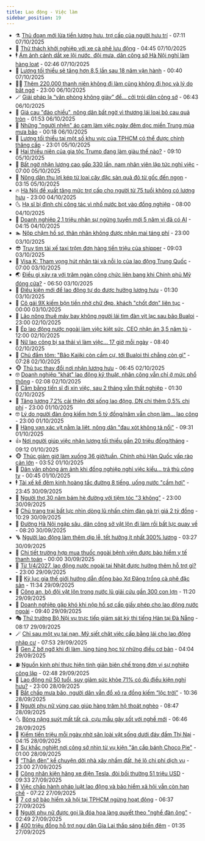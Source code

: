 ```yaml
---
title: Lao động - Việc làm
sidebar_position: 19
---
```


<!-- dantri-lao-dong-viec-lam:START -->
- ⚗️ [Thủ đoạn mới lừa tiền lương hưu, trợ cấp của người hưu trí](https://dantri.com.vn/lao-dong-viec-lam/thu-doan-moi-lua-tien-luong-huu-tro-cap-cua-nguoi-huu-tri-20251007134700080.htm) - 07:11 07/10/2025
- 🙉 [Thử thách khởi nghiệp với xe cà phê lưu động](https://dantri.com.vn/lao-dong-viec-lam/thu-thach-khoi-nghiep-voi-xe-ca-phe-luu-dong-20251006113403838.htm) - 04:45 07/10/2025
- 🕴 [Ám ảnh cảnh dắt xe lội nước, đội mưa, dân công sở Hà Nội nghỉ làm hàng loạt](https://dantri.com.vn/lao-dong-viec-lam/am-anh-canh-dat-xe-loi-nuoc-doi-mua-dan-cong-so-ha-noi-nghi-lam-hang-loat-20251007085622958.htm) - 02:46 07/10/2025
- 🧐 [Lương tối thiểu sẽ tăng hơn 8,5 lần sau 18 năm vận hành](https://dantri.com.vn/lao-dong-viec-lam/luong-toi-thieu-se-tang-hon-85-lan-sau-18-nam-van-hanh-20251006142058175.htm) - 00:40 07/10/2025
- 🧑‍💻 [Thêm 220.000 thanh niên không đi làm cũng không đi học và lý do bất ngờ](https://dantri.com.vn/lao-dong-viec-lam/them-220000-thanh-nien-khong-di-lam-cung-khong-di-hoc-va-ly-do-bat-ngo-20251006165508872.htm) - 23:00 06/10/2025
- 🪄 [Giải pháp lạ “văn phòng không giày” để... cởi trói dân công sở](https://dantri.com.vn/lao-dong-viec-lam/giai-phap-la-van-phong-khong-giay-de-coi-troi-dan-cong-so-20251006110258704.htm) - 06:43 06/10/2025
- 🦣 [Giá cau &quot;đảo chiều&quot;, nông dân bất ngờ vì thương lái loại bỏ cau quả tròn](https://dantri.com.vn/lao-dong-viec-lam/gia-cau-dao-chieu-nong-dan-bat-ngo-vi-thuong-lai-loai-bo-cau-qua-tron-20251006002327748.htm) - 01:53 06/10/2025
- 🎡 [Những &quot;người nhện&quot; áo cam làm việc ngày đêm dọc miền Trung mùa mưa bão](https://dantri.com.vn/lao-dong-viec-lam/nhung-nguoi-nhen-ao-cam-lam-viec-ngay-dem-doc-mien-trung-mua-mua-bao-20251005093359447.htm) - 00:18 06/10/2025
- 🦍 [Lương tối thiểu tại một số khu vực của TPHCM có thể được chỉnh thăng cấp](https://dantri.com.vn/lao-dong-viec-lam/luong-toi-thieu-tai-mot-so-khu-vuc-cua-tphcm-co-the-duoc-chinh-thang-cap-20251005081919641.htm) - 23:01 05/10/2025
- 🫶 [Hai thiếu niên của gia tộc Trump đang làm giàu thế nào?](https://dantri.com.vn/lao-dong-viec-lam/hai-thieu-nien-cua-gia-toc-trump-dang-lam-giau-the-nao-20251002114528736.htm) - 09:10 05/10/2025
- 🥸 [Bất ngờ nhận lương cao gấp 330 lần, nam nhân viên lập tức nghỉ việc](https://dantri.com.vn/lao-dong-viec-lam/bat-ngo-nhan-luong-cao-gap-330-lan-nam-nhan-vien-lap-tuc-nghi-viec-20251004054204175.htm) - 07:00 05/10/2025
- 🎡 [Nông dân thu lợi kép từ loại cây đặc sản quả đỏ từ gốc đến ngọn](https://dantri.com.vn/lao-dong-viec-lam/nong-dan-thu-loi-kep-tu-loai-cay-dac-san-qua-do-tu-goc-den-ngon-20250926210205441.htm) - 03:15 05/10/2025
- 🔥 [Hà Nội đề xuất tăng mức trợ cấp cho người từ 75 tuổi không có lương hưu](https://dantri.com.vn/lao-dong-viec-lam/ha-noi-de-xuat-tang-muc-tro-cap-cho-nguoi-tu-75-tuoi-khong-co-luong-huu-20251004213316862.htm) - 23:00 04/10/2025
- 🌜 [Hạ sĩ bị đình chỉ công tác vì nhổ nước bọt vào đồng nghiệp](https://dantri.com.vn/lao-dong-viec-lam/ha-si-bi-dinh-chi-cong-tac-vi-nho-nuoc-bot-vao-dong-nghiep-20251001065735782.htm) - 08:00 04/10/2025
- 🤭 [Doanh nghiệp 2,1 triệu nhân sự ngừng tuyển mới 5 năm vì đã có AI](https://dantri.com.vn/lao-dong-viec-lam/doanh-nghiep-21-trieu-nhan-su-ngung-tuyen-moi-5-nam-vi-da-co-ai-20251004044652490.htm) - 04:15 04/10/2025
- 🏊 [Nộp chậm hồ sơ, thân nhân không được nhận mai táng phí](https://dantri.com.vn/lao-dong-viec-lam/nop-cham-ho-so-than-nhan-khong-duoc-nhan-mai-tang-phi-20251002141115826.htm) - 23:00 03/10/2025
- 😎 [Truy tìm tài xế taxi trộm đơn hàng tiền triệu của shipper](https://dantri.com.vn/lao-dong-viec-lam/truy-tim-tai-xe-taxi-trom-don-hang-tien-trieu-cua-shipper-20251002150000740.htm) - 09:03 03/10/2025
- 🤖 [Visa K: Tham vọng hút nhân tài và nỗi lo của lao động Trung Quốc](https://dantri.com.vn/lao-dong-viec-lam/visa-k-tham-vong-hut-nhan-tai-va-noi-lo-cua-lao-dong-trung-quoc-20251001142204153.htm) - 07:00 03/10/2025
- 🌏 [Điều gì xảy ra với trăm ngàn công chức liên bang khi Chính phủ Mỹ đóng cửa?](https://dantri.com.vn/lao-dong-viec-lam/dieu-gi-xay-ra-voi-tram-ngan-cong-chuc-lien-bang-khi-chinh-phu-my-dong-cua-20251003111713421.htm) - 06:50 03/10/2025
- 🦏 [Điều kiện mới để lao động tự do được hưởng lương hưu](https://dantri.com.vn/lao-dong-viec-lam/dieu-kien-moi-de-lao-dong-tu-do-duoc-huong-luong-huu-20251002172909217.htm) - 01:30 03/10/2025
- 🤔 [Cô gái 9X kiếm bộn tiền nhờ chữ đẹp, khách &quot;chốt đơn&quot; liên tục](https://dantri.com.vn/lao-dong-viec-lam/co-gai-9x-kiem-bon-tien-nho-chu-dep-khach-chot-don-lien-tuc-20251002092321970.htm) - 00:00 03/10/2025
- 🌮 [Lão nông thuê máy bay không người lái tìm đàn vịt lạc sau bão Bualoi](https://dantri.com.vn/lao-dong-viec-lam/lao-nong-thue-may-bay-khong-nguoi-lai-tim-dan-vit-lac-sau-bao-bualoi-20251002155008284.htm) - 23:00 02/10/2025
- 💪 [Ép lao động nước ngoài làm việc kiệt sức, CEO nhận án 3,5 năm tù](https://dantri.com.vn/lao-dong-viec-lam/ep-lao-dong-nuoc-ngoai-lam-viec-kiet-suc-ceo-nhan-an-35-nam-tu-20251002103437684.htm) - 12:00 02/10/2025
- 💪 [Nữ lao công bị sa thải vì làm việc... 17 giờ mỗi ngày](https://dantri.com.vn/lao-dong-viec-lam/nu-lao-cong-bi-sa-thai-vi-lam-viec-17-gio-moi-ngay-20251002084809059.htm) - 08:40 02/10/2025
- 🦒 [Chủ đầm tôm: &quot;Bão Kajiki còn cầm cự, tới Bualoi thì chẳng còn gì&quot;](https://dantri.com.vn/lao-dong-viec-lam/chu-dam-tom-bao-kajiki-con-cam-cu-toi-bualoi-thi-chang-con-gi-20251002140526301.htm) - 07:28 02/10/2025
- 🐵 [Thủ tục thay đổi nơi nhận lương hưu](https://dantri.com.vn/lao-dong-viec-lam/thu-tuc-thay-doi-noi-nhan-luong-huu-20251002131420770.htm) - 06:45 02/10/2025
- 🤓 [Doanh nghiệp &quot;khát&quot; lao động kỹ thuật, nhân công vẫn chỉ ở mức phổ thông](https://dantri.com.vn/lao-dong-viec-lam/doanh-nghiep-khat-lao-dong-ky-thuat-nhan-cong-van-chi-o-muc-pho-thong-20251001211637731.htm) - 02:08 02/10/2025
- 🧐 [Cầm bằng tiến sĩ đi xin việc, sau 2 tháng vẫn thất nghiệp](https://dantri.com.vn/lao-dong-viec-lam/cam-bang-tien-si-di-xin-viec-sau-2-thang-van-that-nghiep-20251001073109115.htm) - 01:30 02/10/2025
- 💪 [Tăng lương 7,2% cải thiện đời sống lao động, DN chỉ thêm 0,5% chi phí](https://dantri.com.vn/noi-vu/tang-luong-72-cai-thien-doi-song-lao-dong-dn-chi-them-05-chi-phi-20251001165408973.htm) - 23:00 01/10/2025
- 🤓 [Lý do người đàn ông kiếm hơn 5 tỷ đồng/năm vẫn chọn làm... lao công](https://dantri.com.vn/lao-dong-viec-lam/ly-do-nguoi-dan-ong-kiem-hon-5-ty-dongnam-van-chon-lam-lao-cong-20251001160201002.htm) - 23:00 01/10/2025
- 💯 [Hàng vạn xác vịt nằm la liệt, nông dân &quot;đau xót không tả nổi&quot;](https://dantri.com.vn/lao-dong-viec-lam/hang-van-xac-vit-nam-la-liet-nong-dan-dau-xot-khong-ta-noi-20251001153112730.htm) - 09:31 01/10/2025
- 👍 [Nơi người giúp việc nhận lương tối thiểu gần 20 triệu đồng/tháng](https://dantri.com.vn/lao-dong-viec-lam/noi-nguoi-giup-viec-nhan-luong-toi-thieu-gan-20-trieu-dongthang-20250930203652810.htm) - 09:12 01/10/2025
- 🐵 [Thúc giảm giờ làm xuống 36 giờ/tuần, Chính phủ Hàn Quốc vấp rào cản lớn](https://dantri.com.vn/lao-dong-viec-lam/thuc-giam-gio-lam-xuong-36-giotuan-chinh-phu-han-quoc-vap-rao-can-lon-20251001084634618.htm) - 03:52 01/10/2025
- 💂 [Dân văn phòng ám ảnh khi đồng nghiệp nghỉ việc kiểu... trả thù công ty](https://dantri.com.vn/lao-dong-viec-lam/dan-van-phong-am-anh-khi-dong-nghiep-nghi-viec-kieu-tra-thu-cong-ty-20250929144510149.htm) - 00:45 01/10/2025
- 🕴 [Tài xế kể đêm kinh hoàng tắc đường 8 tiếng, uống nước &quot;cầm hơi&quot;](https://dantri.com.vn/lao-dong-viec-lam/tai-xe-ke-dem-kinh-hoang-tac-duong-8-tieng-uong-nuoc-cam-hoi-20250930221704924.htm) - 23:45 30/09/2025
- 👀 [Người thợ 30 năm bám hè đường với tiệm tóc &quot;3 không”](https://dantri.com.vn/lao-dong-viec-lam/nguoi-tho-30-nam-bam-he-duong-voi-tiem-toc-3-khong-20250930103849986.htm) - 23:00 30/09/2025
- 🦄 [Chủ trang trại bất lực nhìn dòng lũ nhấn chìm đàn gà trị giá 2 tỷ đồng](https://dantri.com.vn/lao-dong-viec-lam/chu-trang-trai-bat-luc-nhin-dong-lu-nhan-chim-dan-ga-tri-gia-2-ty-dong-20250930170602371.htm) - 10:29 30/09/2025
- 🔭 [Đường Hà Nội ngập sâu, dân công sở vật lộn đi làm rồi bất lực quay về](https://dantri.com.vn/lao-dong-viec-lam/duong-ha-noi-ngap-sau-dan-cong-so-vat-lon-di-lam-roi-bat-luc-quay-ve-20250930142828291.htm) - 08:20 30/09/2025
- 🪜 [Người lao động làm thêm dịp lễ, tết hưởng ít nhất 300% lương](https://dantri.com.vn/lao-dong-viec-lam/nguoi-lao-dong-lam-them-dip-le-tet-huong-it-nhat-300-luong-20250930085153566.htm) - 03:27 30/09/2025
- 🌊 [Chi tiết trường hợp mua thuốc ngoài bệnh viện được bảo hiểm y tế thanh toán](https://dantri.com.vn/lao-dong-viec-lam/chi-tiet-truong-hop-mua-thuoc-ngoai-benh-vien-duoc-bao-hiem-y-te-thanh-toan-20250927183546592.htm) - 00:00 30/09/2025
- 💯 [Từ 1/4/2027, lao động nước ngoài tại Nhật được hưởng thêm hỗ trợ gì?](https://dantri.com.vn/lao-dong-viec-lam/tu-142027-lao-dong-nuoc-ngoai-tai-nhat-duoc-huong-them-ho-tro-gi-20250929154526365.htm) - 23:00 29/09/2025
- 👨‍🏫 [Kỷ lục gia thế giới hướng dẫn đồng bào Xơ Đăng trồng cà phê đặc sản](https://dantri.com.vn/lao-dong-viec-lam/ky-luc-gia-the-gioi-huong-dan-dong-bao-xo-dang-trong-ca-phe-dac-san-20250929175407363.htm) - 11:34 29/09/2025
- 🙉 [Công an, bộ đội vật lộn trong nước lũ giải cứu gần 300 con lợn](https://dantri.com.vn/lao-dong-viec-lam/cong-an-bo-doi-vat-lon-trong-nuoc-lu-giai-cuu-gan-300-con-lon-20250929173435462.htm) - 11:20 29/09/2025
- 🦄 [Doanh nghiệp gặp khó khi nộp hồ sơ cấp giấy phép cho lao động nước ngoài](https://dantri.com.vn/lao-dong-viec-lam/doanh-nghiep-gap-kho-khi-nop-ho-so-cap-giay-phep-cho-lao-dong-nuoc-ngoai-20250929122918399.htm) - 09:40 29/09/2025
- 🎭 [Thứ trưởng Bộ Nội vụ trực tiếp giám sát kỳ thi tiếng Hàn tại Đà Nẵng](https://dantri.com.vn/lao-dong-viec-lam/thu-truong-bo-noi-vu-truc-tiep-giam-sat-ky-thi-tieng-han-tai-da-nang-20250929135911837.htm) - 08:17 29/09/2025
- 🪄 [Chỉ sau một vụ tai nạn, Mỹ siết chặt việc cấp bằng lái cho lao động nhập cư](https://dantri.com.vn/lao-dong-viec-lam/chi-sau-mot-vu-tai-nan-my-siet-chat-viec-cap-bang-lai-cho-lao-dong-nhap-cu-20250929122932263.htm) - 07:53 29/09/2025
- 🌁 [Gen Z bỡ ngỡ khi đi làm, lúng túng học từ những điều cơ bản](https://dantri.com.vn/lao-dong-viec-lam/gen-z-bo-ngo-khi-di-lam-lung-tung-hoc-tu-nhung-dieu-co-ban-20250929092619741.htm) - 04:04 29/09/2025
- ⛽️ [Nguồn kinh phí thực hiện tinh giản biên chế trong đơn vị sự nghiệp công lập](https://dantri.com.vn/lao-dong-viec-lam/nguon-kinh-phi-thuc-hien-tinh-gian-bien-che-trong-don-vi-su-nghiep-cong-lap-20250927170120823.htm) - 02:48 29/09/2025
- 🤩 [Lao động nữ 50 tuổi, suy giảm sức khỏe 71% có đủ điều kiện nghỉ hưu?](https://dantri.com.vn/lao-dong-viec-lam/lao-dong-nu-50-tuoi-suy-giam-suc-khoe-71-co-du-dieu-kien-nghi-huu-20250928002820074.htm) - 23:00 28/09/2025
- 🌝 [Bất chấp mưa bão, người dân vẫn đổ xô ra đồng kiếm “lộc trời”](https://dantri.com.vn/lao-dong-viec-lam/bat-chap-mua-bao-nguoi-dan-van-do-xo-ra-dong-kiem-loc-troi-20250928164720962.htm) - 10:36 28/09/2025
- 🤗 [Người phụ nữ vùng cao giúp hàng trăm hộ thoát nghèo](https://dantri.com.vn/lao-dong-viec-lam/nguoi-phu-nu-vung-cao-giup-hang-tram-ho-thoat-ngheo-20250924165303498.htm) - 08:47 28/09/2025
- 🌜 [Bỏng nặng suýt mất tất cả, cựu mẫu gây sốt với nghề mới](https://dantri.com.vn/lao-dong-viec-lam/bong-nang-suyt-mat-tat-ca-cuu-mau-gay-sot-voi-nghe-moi-20250926105124180.htm) - 06:46 28/09/2025
- 👀 [Kiếm tiền triệu mỗi ngày nhờ săn loài vật sống dưới đáy đầm Thị Nại](https://dantri.com.vn/lao-dong-viec-lam/kiem-tien-trieu-moi-ngay-nho-san-loai-vat-song-duoi-day-dam-thi-nai-20250926165630749.htm) - 04:15 28/09/2025
- 🫣 [Sự khắc nghiệt nơi công sở nhìn từ vụ kiện &quot;ăn cắp bánh Choco Pie&quot;](https://dantri.com.vn/lao-dong-viec-lam/su-khac-nghiet-noi-cong-so-nhin-tu-vu-kien-an-cap-banh-choco-pie-20250926231107905.htm) - 01:00 28/09/2025
- 🧠 [“Thần đèn” kể chuyện dời nhà xây nhầm đất, hé lộ chi phí dịch vụ](https://dantri.com.vn/lao-dong-viec-lam/than-den-ke-chuyen-doi-nha-xay-nham-dat-he-lo-chi-phi-dich-vu-20250926162615093.htm) - 23:00 27/09/2025
- 🎊 [Công nhân kiện hãng xe điện Tesla, đòi bồi thường 51 triệu USD](https://dantri.com.vn/lao-dong-viec-lam/cong-nhan-kien-hang-xe-dien-tesla-doi-boi-thuong-51-trieu-usd-20250927092418678.htm) - 09:33 27/09/2025
- 🧰 [Việc chấp hành pháp luật lao động và bảo hiểm xã hội vẫn còn hạn chế](https://dantri.com.vn/lao-dong-viec-lam/viec-chap-hanh-phap-luat-lao-dong-va-bao-hiem-xa-hoi-van-con-han-che-20250927114833827.htm) - 07:22 27/09/2025
- 🐘 [7 cơ sở bảo hiểm xã hội tại TPHCM ngừng hoạt động](https://dantri.com.vn/lao-dong-viec-lam/7-co-so-bao-hiem-xa-hoi-tai-tphcm-ngung-hoat-dong-20250927124754838.htm) - 06:37 27/09/2025
- 🥳 [Người phụ nữ được gọi là đóa hoa làng quyết theo &quot;nghề đàn ông&quot;](https://dantri.com.vn/lao-dong-viec-lam/nguoi-phu-nu-duoc-goi-la-doa-hoa-lang-quyet-theo-nghe-dan-ong-20250926180852837.htm) - 02:49 27/09/2025
- 🐎 [400 triệu đồng hỗ trợ ngư dân Gia Lai thắp sáng biển đêm](https://dantri.com.vn/lao-dong-viec-lam/400-trieu-dong-ho-tro-ngu-dan-gia-lai-thap-sang-bien-dem-20250926215053798.htm) - 01:35 27/09/2025<!-- dantri-lao-dong-viec-lam:END -->
